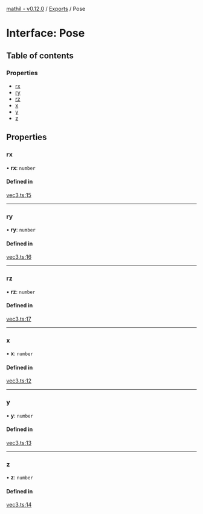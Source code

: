 [mathil - v0.12.0](../README.md) / [Exports](../modules.md) / Pose

# Interface: Pose

## Table of contents

### Properties

- [rx](Pose.md#rx)
- [ry](Pose.md#ry)
- [rz](Pose.md#rz)
- [x](Pose.md#x)
- [y](Pose.md#y)
- [z](Pose.md#z)

## Properties

### rx

• **rx**: `number`

#### Defined in

[vec3.ts:15](https://github.com/eransed/mathil/blob/3e71dd6/src/vec3.ts#L15)

___

### ry

• **ry**: `number`

#### Defined in

[vec3.ts:16](https://github.com/eransed/mathil/blob/3e71dd6/src/vec3.ts#L16)

___

### rz

• **rz**: `number`

#### Defined in

[vec3.ts:17](https://github.com/eransed/mathil/blob/3e71dd6/src/vec3.ts#L17)

___

### x

• **x**: `number`

#### Defined in

[vec3.ts:12](https://github.com/eransed/mathil/blob/3e71dd6/src/vec3.ts#L12)

___

### y

• **y**: `number`

#### Defined in

[vec3.ts:13](https://github.com/eransed/mathil/blob/3e71dd6/src/vec3.ts#L13)

___

### z

• **z**: `number`

#### Defined in

[vec3.ts:14](https://github.com/eransed/mathil/blob/3e71dd6/src/vec3.ts#L14)

